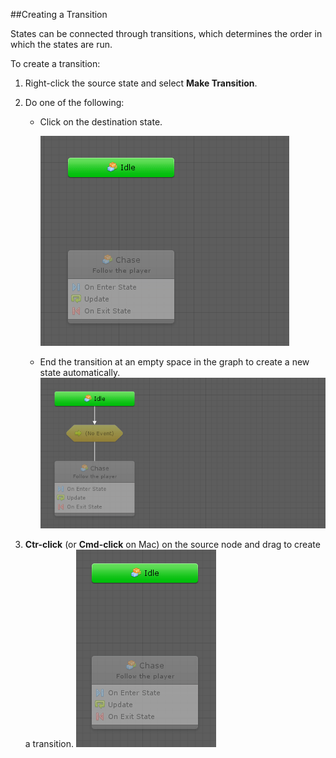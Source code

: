 ##Creating a Transition

States can be connected through transitions, which determines the order in which the states are run. 

To create a transition:

1. Right-click the source state and select **Make Transition**. 

2. Do one of the following:

   - Click on the destination state.

     ![](images/bolt-transitions1.gif)

   
   
   - End the transition at an empty space in the graph to create a new state automatically.
     ![](images/bolt-transitions2.gif)
     
     
   
3.  **Ctr-click** (or **Cmd-click** on Mac) on the source node and drag to create a transition.
![](images/bolt-transitions3.gif)
   

   
   
